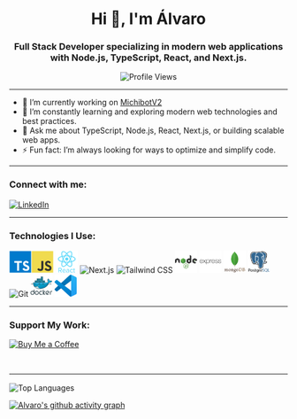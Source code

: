 <h1 align="center">Hi 👋, I'm Álvaro</h1>
<h3 align="center">Full Stack Developer specializing in modern web applications with Node.js, TypeScript, React, and Next.js.</h3>

<p align="center">
  <img src="https://komarev.com/ghpvc/?username=malakian96&label=Profile%20views&color=0e75b6&style=flat" alt="Profile Views" />
</p>

---

- 🔭 I’m currently working on [MichibotV2](https://github.com/MichibotV2)
- 🌱 I’m constantly learning and exploring modern web technologies and best practices.
- 💬 Ask me about TypeScript, Node.js, React, Next.js, or building scalable web apps.
- ⚡ Fun fact: I’m always looking for ways to optimize and simplify code.

---

<h3>Connect with me:</h3>
  <a href="https://linkedin.com/in/álvaro-arpal-708620130/" target="_blank">
    <img align="center" src="https://raw.githubusercontent.com/rahuldkjain/github-profile-readme-generator/master/src/images/icons/Social/linked-in-alt.svg" alt="LinkedIn" height="30" width="40" />
  </a>

---

<h3>Technologies I Use:</h3>

<img src="https://raw.githubusercontent.com/devicons/devicon/master/icons/typescript/typescript-original.svg" alt="TypeScript" width="40" height="40" /><img src="https://raw.githubusercontent.com/devicons/devicon/master/icons/javascript/javascript-original.svg" alt="JavaScript" width="40" height="40" />
<img src="https://raw.githubusercontent.com/devicons/devicon/master/icons/react/react-original-wordmark.svg" alt="React" width="40" height="40" />
<img src="https://cdn.worldvectorlogo.com/logos/nextjs-2.svg" alt="Next.js" width="40" height="40" />
<img src="https://www.vectorlogo.zone/logos/tailwindcss/tailwindcss-icon.svg" alt="Tailwind CSS" width="40" height="40" />
<img src="https://raw.githubusercontent.com/devicons/devicon/master/icons/nodejs/nodejs-original-wordmark.svg" alt="Node.js" width="40" height="40" />
<img src="https://raw.githubusercontent.com/devicons/devicon/master/icons/express/express-original-wordmark.svg" alt="Express.js" width="40" height="40" />
<img src="https://raw.githubusercontent.com/devicons/devicon/master/icons/mongodb/mongodb-original-wordmark.svg" alt="MongoDB" width="40" height="40" />
<img src="https://raw.githubusercontent.com/devicons/devicon/master/icons/postgresql/postgresql-original-wordmark.svg" alt="PostgreSQL" width="40" height="40" />
<img src="https://www.vectorlogo.zone/logos/git-scm/git-scm-icon.svg" alt="Git" width="40" height="40" />
<img src="https://raw.githubusercontent.com/devicons/devicon/master/icons/docker/docker-original-wordmark.svg" alt="Docker" width="40" height="40" />
<img src="https://raw.githubusercontent.com/devicons/devicon/master/icons/vscode/vscode-original.svg" alt="VS Code" width="40" height="40" />
  


---

<h3>Support My Work:</h3>
<p>
  <a href="https://www.buymeacoffee.com/malakiann">
    <img src="https://cdn.buymeacoffee.com/buttons/v2/default-yellow.png" height="50" width="210" alt="Buy Me a Coffee" />
  </a>
</p>
<br />

---

<p>
  <img align="center" src="https://github-readme-stats.vercel.app/api/top-langs?username=malakian96&show_icons=true&theme=cobalt&locale=en&layout=compact" alt="Top Languages" />
</p>

[![Alvaro's github activity graph](https://github-readme-activity-graph.vercel.app/graph?username=Malakian96&theme=github)](https://github.com/Malakian96/github-readme-activity-graph)
